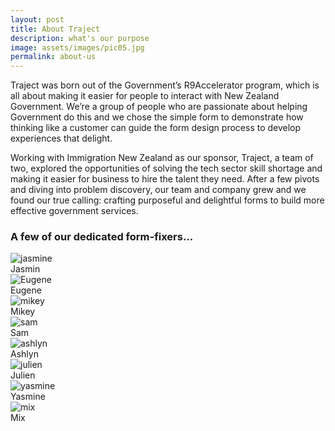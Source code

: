 ```yaml
---
layout: post
title: About Traject
description: what's our purpose
image: assets/images/pic05.jpg
permalink: about-us
---
```


Traject was born out of the Government’s R9Accelerator program, which is all about making it easier for people to interact with New Zealand Government.
We’re a group of people who are passionate about helping Government do this and we chose the simple form to demonstrate how thinking like a customer can guide the form design process to develop experiences that delight.


Working with Immigration New Zealand as our sponsor, Traject, a team of two, explored the opportunities of solving the tech sector skill shortage and making it easier for business to hire the talent they need. After a few pivots and diving into problem discovery, our team and company grew and we found our true calling: crafting purposeful and delightful forms to build more effective government services.

<h3>
A few of our dedicated form-fixers...
</h3>
<div class="box team-names">
    <div class="row 50% uniform">
        <div class="3u"><span class="image fit"><img src="../../../assets/images/jaz.png" alt="jasmine" /></span>
        <div class="button fit small">Jasmin</div>
        </div>
        <div class="3u"><span class="image fit"><img src="../../../assets/images/Eugene.png" alt="Eugene" /></span>
        <div class="button fit small">Eugene</div>
        </div>
        <div class="3u"><span class="image fit"><img src="../../../assets/images/mikey.jpg" alt="mikey" /></span>
        <div class="button fit small">Mikey</div>
        </div>
        <div class="3u$"><span class="image fit"><img src="../../../assets/images/sam.png" alt="sam" /></span>
        <div class="button fit small">Sam</div>
        </div>
    </div>
    <div class="row 50% uniform">
        <div class="3u"><span class="image fit"><img src="../../../assets/images/Ashlyn.png" alt="ashlyn" /></span>
        <div class="button fit small">Ashlyn</div>
        </div>
        <div class="3u"><span class="image fit"><img src="../../../assets/images/Julien.png" alt="julien" /></span>
        <div class="button fit small">Julien</div>
        </div>
        <div class="3u"><span class="image fit"><img src="../../../assets/images/yasmine.png" alt="yasmine" /></span>
        <div class="button fit small">Yasmine</div>
        </div>
        <div class="3u$"><span class="image fit"><img src="../../../assets/images/mix.png" alt="mix" /></span>
        <div class="button fit small">Mix</div>
        </div>
    </div>
</div>